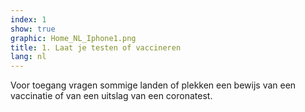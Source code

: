```yaml
---
index: 1
show: true
graphic: Home_NL_Iphone1.png
title: 1. Laat je testen of vaccineren
lang: nl
---
```

Voor toegang vragen sommige landen of plekken een bewijs van een vaccinatie of van een uitslag van een coronatest.
